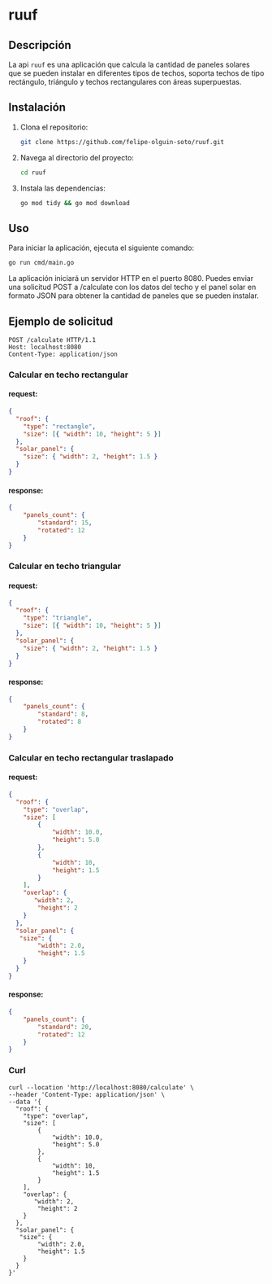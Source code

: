 # ruuf

## Descripción

La api `ruuf` es una aplicación que calcula la cantidad de paneles solares que se pueden instalar en diferentes tipos de techos, soporta techos de tipo rectángulo, triángulo y techos rectangulares con áreas superpuestas.

## Instalación

1. Clona el repositorio:
   ```sh
   git clone https://github.com/felipe-olguin-soto/ruuf.git
   ```
2. Navega al directorio del proyecto:
   ```sh
   cd ruuf
   ```
3. Instala las dependencias:
   ```sh
   go mod tidy && go mod download
   ```

## Uso

Para iniciar la aplicación, ejecuta el siguiente comando:

```sh
go run cmd/main.go
```

La aplicación iniciará un servidor HTTP en el puerto 8080. Puedes enviar una solicitud POST a /calculate con los datos del techo y el panel solar en formato JSON para obtener la cantidad de paneles que se pueden instalar.

## Ejemplo de solicitud

```
POST /calculate HTTP/1.1
Host: localhost:8080
Content-Type: application/json
```

### Calcular en techo rectangular

#### request:
```json
{
  "roof": {
    "type": "rectangle",
    "size": [{ "width": 10, "height": 5 }]
  },
  "solar_panel": {
    "size": { "width": 2, "height": 1.5 }
  }
}
```

#### response:
```json
{
    "panels_count": {
        "standard": 15,
        "rotated": 12
    }
}
```


### Calcular en techo triangular

#### request:
```json
{
  "roof": {
    "type": "triangle",
    "size": [{ "width": 10, "height": 5 }]
  },
  "solar_panel": {
    "size": { "width": 2, "height": 1.5 }
  }
}
```

#### response:
```json
{
    "panels_count": {
        "standard": 8,
        "rotated": 8
    }
}
```

### Calcular en techo rectangular traslapado

#### request:
```json
{
  "roof": {
    "type": "overlap",
    "size": [
        {
            "width": 10.0,
            "height": 5.0
        },
        {
            "width": 10,
            "height": 1.5
        }
    ],
    "overlap": {
       "width": 2,
        "height": 2 
    }
  },
  "solar_panel": {
   "size": {
        "width": 2.0,
        "height": 1.5
    }
  }
}
```

#### response:
```json
{
    "panels_count": {
        "standard": 20,
        "rotated": 12
    }
}
```

### Curl 

````
curl --location 'http://localhost:8080/calculate' \
--header 'Content-Type: application/json' \
--data '{
  "roof": {
    "type": "overlap",
    "size": [
        {
            "width": 10.0,
            "height": 5.0
        },
        {
            "width": 10,
            "height": 1.5
        }
    ],
    "overlap": {
       "width": 2,
        "height": 2 
    }
  },
  "solar_panel": {
   "size": {
        "width": 2.0,
        "height": 1.5
    }
  }
}'
````
